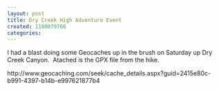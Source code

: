 ```yaml
---
layout: post
title: Dry Creek High Adventure Event
created: 1190079766
categories:
---
```

<p>I had a blast doing some Geocaches up in the brush on Saturday up Dry Creek Canyon.&nbsp; Atached is the GPX file from the hike.</p>
<p>http://www.geocaching.com/seek/cache_details.aspx?guid=2415e80c-b991-4397-b14b-e997621877b4</p>
